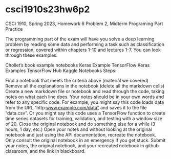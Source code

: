 # csci1910s23hw6p2
CSCi 1910, Spring 2023, Homework 6 Problem 2, Midterm Programing Part Practice

The programming part of the exam will have you solve a deep learning problem by reading some data and performing a task such as classification or regression, covered within chapters 1-10 and lectures 1-7. You can look through these examples.

Chollet’s book example notebooks
Keras Example
TensorFlow Keras Examples
TensorFlow Hub
Kaggle Notebooks
Steps:

Find a notebook that meets the criteria above (material we covered)
Remove all the explanations in the notebook (delete all the markdown cells)
Create a new markdown file or notebook and read through the code, taking notes on what each line does. Your notes should be in your own words and refer to any specific code. For example, you might say this code loads data from the URL “http:www.example.com/data” and saves it to the file “data.csv”. Or you might say this code uses a TensorFlow function to create time series datasets for training, validation, and testing with a window size of 20.
Close the original notebook and do something else for a while (3 hours, 1 day, etc.)
Open your notes and without looking at the original notebook and just using the API documentation, recreate the notebook. Only consult the original notebook in an emergency if you get stuck.
Submit your notes, the original notebook, and your recreated notebook in github classroom, and the link in blackboard.
